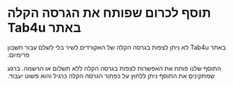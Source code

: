 
# &#x202b;תוסף לכרום שפותח את הגרסה הקלה באתר Tab4u
&#x202b;באתר Tab4u לא ניתן לצפות בגרסה הקלה של האקורדים לשיר בלי לשלם עבור חשבון פרימיום.

&#x202b;התוסף שלנו פותח את האפשרות לצפות בגרסה הקלה ללא תשלום או הרשמה. ברגע שמתקינים את התוסף ניתן ללחוץ על כפתור הגרסה הקלה כרגיל והוא פשוט יעבוד.
